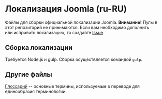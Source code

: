 # Локализация Joomla (ru-RU)

Файлы для сборки официальной локализации Joomla.
**Внимание!** Пулы в этот репозиторий не принимаются. Если вам необходимо дополнить или исправить локализацию, то создайте [Issue](https://github.com/JPathRu/localisation/issues/new) 

## Сборка локализации
Требуется Node.js и gulp.
Сборка осуществляется командой `gulp`.

## Другие файлы
[Глоссарий](glossary) -- основные термины, используемые в переводе для единообразия терминологии.
